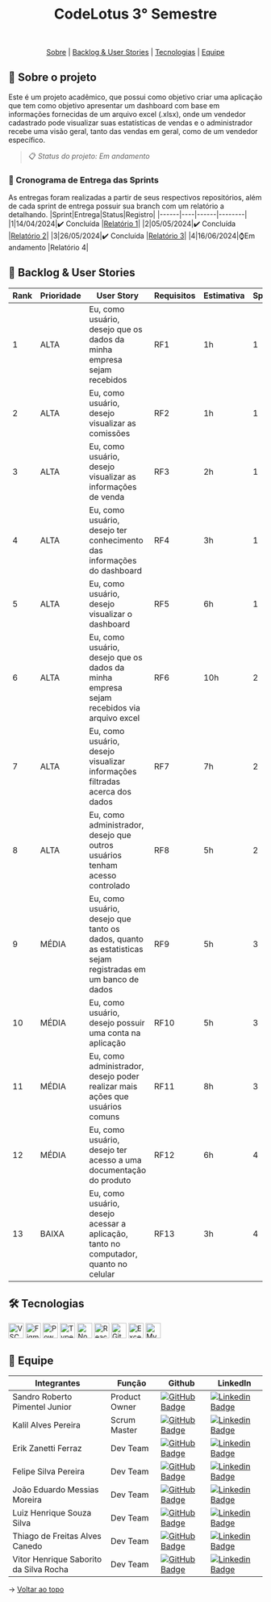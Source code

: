 <div align="center">
  
# CodeLotus 3° Semestre
</div>  
<br id="topo">
<p align="center">
  <a href="#sobre">Sobre</a>  |  
  <a href="#backlog">Backlog & User Stories</a>  |  
  <a href="#tecnologias">Tecnologias</a>  |  
  <a href="#equipe">Equipe</a>
</p>

<span id="sobre">

## 📃 Sobre o projeto
Este é um projeto acadêmico, que possui como objetivo criar uma aplicação que tem como objetivo apresentar um dashboard com base em informações fornecidas de um arquivo excel (.xlsx), onde um vendedor cadastrado pode visualizar suas estatísticas de vendas e o administrador recebe uma visão geral, tanto das vendas em geral, como de um vendedor específico. 

> 📋 _Status do projeto: Em andamento_

### 🏁 Cronograma de Entrega das Sprints
As entregas foram realizadas a partir de seus respectivos repositórios, além de cada sprint de entrega possuir sua branch com um relatório a detalhando.
|Sprint|Entrega|Status|Registro|
|------|----|------|--------|
|1|14/04/2024|✔️ Concluída |[Relatório 1](https://github.com/Code-Lotus/api-3/tree/Sprint-1)|
|2|05/05/2024|✔️ Concluída |[Relatório 2](https://github.com/Code-Lotus/api-3/tree/Sprint-2)|
|3|26/05/2024|✔️ Concluída |[Relatório 3](https://github.com/Code-Lotus/api-3/tree/Sprint-3)|
|4|16/06/2024|⌚Em andamento |Relatório 4|


<span id="backlog">

## 🎯 Backlog & User Stories
|Rank|Prioridade|User Story|Requisitos|Estimativa|Sprint|
|----|----------|----------|----------|----------|------|
|1|ALTA|Eu, como usuário, desejo que os dados da minha empresa sejam recebidos|RF1|1h|1|
|2|ALTA|Eu, como usuário, desejo visualizar as comissões|RF2|1h|1|
|3|ALTA|Eu, como usuário, desejo visualizar as informações de venda|RF3|2h|1|
|4|ALTA|Eu, como usuário, desejo ter conhecimento das informações do dashboard|RF4|3h|1|
|5|ALTA|Eu, como usuário, desejo visualizar o dashboard|RF5|6h|1|
|6|ALTA|Eu, como usuário, desejo que os dados da minha empresa sejam recebidos via arquivo excel|RF6|10h|2|
|7|ALTA|Eu, como usuário, desejo visualizar informações filtradas acerca dos dados|RF7|7h|2|
|8|ALTA|Eu, como administrador, desejo que outros usuários tenham acesso controlado|RF8|5h|2|
|9|MÉDIA|Eu, como usuário, desejo que tanto os dados, quanto as estatisticas sejam registradas em um banco de dados|RF9|5h|3|
|10|MÉDIA|Eu, como usuário, desejo possuir uma conta na aplicação|RF10|5h|3|
|11|MÉDIA|Eu, como administrador, desejo poder realizar mais ações que usuários comuns|RF11|8h|3|
|12|MÉDIA|Eu, como usuário, desejo ter acesso a uma documentação do produto|RF12|6h|4|
|13|BAIXA|Eu, como usuário, desejo acessar a aplicação, tanto no computador, quanto no celular|RF13|3h|4|


<span id="tecnologias">

## 🛠️ Tecnologias
<img src="https://img.shields.io/badge/VSCode-0078D4?style=for-the-badge&logo=visual%20studio%20code&logoColor=white" alt="VSCode" height="30" />
<img src="https://img.shields.io/badge/Figma-F24E1E?style=for-the-badge&logo=figma&logoColor=white" alt="Figma" height="30" />
<img src="https://img.shields.io/badge/PowerBI-F2C811?style=for-the-badge&logo=Power%20BI&logoColor=white" alt="Power BI" height="30" />
<img src="https://img.shields.io/badge/TypeScript-007ACC?style=for-the-badge&logo=typescript&logoColor=white" alt="TypeScript" height="30" />
<img src="https://img.shields.io/badge/Node%20js-339933?style=for-the-badge&logo=nodedotjs&logoColor=white" alt="NodeJS" height="30" />
<img src="https://img.shields.io/badge/React-20232A?style=for-the-badge&logo=react&logoColor=61DAFB" alt="React" height="30" />
<img src="https://img.shields.io/badge/GitHub-100000?style=for-the-badge&logo=github&logoColor=white" alt="Github" height="30" /> 
<img src="https://img.shields.io/badge/Microsoft_Excel-217346?style=for-the-badge&logo=microsoft-excel&logoColor=white" alt="Excel" height="30" />
<img src="https://img.shields.io/badge/MySQL-217346?style=for-the-badge&logo=mysql&logoColor=white" alt="MySQL" height="30" />

<span id="equipe">

## 👥 Equipe

|Integrantes|Função|Github|LinkedIn|
| --------- | ---- | ---- |--------|
|Sandro Roberto Pimentel Junior|Product Owner|[![GitHub Badge](https://img.shields.io/badge/Sandro--Pimentel-111217?style=flat-square&logo=github&logoColor=white)](https://github.com/Sandro-Pimentel)|[![Linkedin Badge](https://img.shields.io/badge/Linkedin-blue?style=flat-square&logo=Linkedin&logoColor=white)](https://br.linkedin.com/in/sandro-roberto-pimentel-junior-1287a3254)|
|Kalil Alves Pereira|Scrum Master|[![GitHub Badge](https://img.shields.io/badge/kalil004-111217?style=flat-square&logo=github&logoColor=white)](https://github.com/kalil004)|[![Linkedin Badge](https://img.shields.io/badge/Linkedin-blue?style=flat-square&logo=Linkedin&logoColor=white)](https://www.linkedin.com/in/kalil-alves-381633270/)|
|Erik Zanetti Ferraz|Dev Team|[![GitHub Badge](https://img.shields.io/badge/ErikZFerraz-111217?style=flat-square&logo=github&logoColor=white)](https://github.com/ErikZFerraz)|[![Linkedin Badge](https://img.shields.io/badge/Linkedin-blue?style=flat-square&logo=Linkedin&logoColor=white)](https://www.linkedin.com/in/erik-zanetti-ferraz-09895a180/)|
|Felipe Silva Pereira|Dev Team|[![GitHub Badge](https://img.shields.io/badge/felipereira10-111217?style=flat-square&logo=github&logoColor=white)](https://github.com/felipereira10)|[![Linkedin Badge](https://img.shields.io/badge/Linkedin-blue?style=flat-square&logo=Linkedin&logoColor=white)](https://www.linkedin.com/in/felipe-pereira-638370172/)|
|João Eduardo Messias Moreira|Dev Team|[![GitHub Badge](https://img.shields.io/badge/joao--eduardo17-111217?style=flat-square&logo=github&logoColor=white)](https://github.com/joao-eduardo17)|[![Linkedin Badge](https://img.shields.io/badge/Linkedin-blue?style=flat-square&logo=Linkedin&logoColor=white)](https://www.linkedin.com/in/joão-eduardo-messias-a3019125b/)|
|Luiz Henrique Souza Silva|Dev Team|[![GitHub Badge](https://img.shields.io/badge/LuizHenrique435-111217?style=flat-square&logo=github&logoColor=white)](https://github.com/LuizHenrique435)|[![Linkedin Badge](https://img.shields.io/badge/Linkedin-blue?style=flat-square&logo=Linkedin&logoColor=white)](https://www.linkedin.com/in/luiz-henrique-souza-silva-7b24a9279/)|
|Thiago de Freitas Alves Canedo|Dev Team|[![GitHub Badge](https://img.shields.io/badge/ThiagoCanedo-111217?style=flat-square&logo=github&logoColor=white)](https://github.com/ThiagoCanedo)|[![Linkedin Badge](https://img.shields.io/badge/Linkedin-blue?style=flat-square&logo=Linkedin&logoColor=white)](https://www.linkedin.com/in/thiago-de-freitas-14273818b/)|
|Vitor Henrique Saborito da Silva Rocha|Dev Team|[![GitHub Badge](https://img.shields.io/badge/VituuSaborito-111217?style=flat-square&logo=github&logoColor=white)](https://github.com/VituuSaborito)| [![Linkedin Badge](https://img.shields.io/badge/Linkedin-blue?style=flat-square&logo=Linkedin&logoColor=white)](https://br.linkedin.com/in/vitor-henrique-saborito-216219268)|

→ [Voltar ao topo](#topo)
